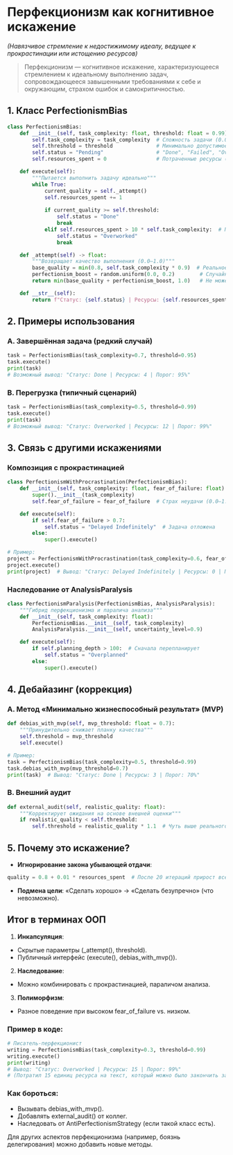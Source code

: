 # Перфекционизм как когнитивное искажение
*(Навязчивое стремление к недостижимому идеалу, ведущее к прокрастинации или истощению ресурсов)*

> Перфекционизм — когнитивное искажение, характеризующееся стремлением к идеальному выполнению задач, сопровождающееся завышенными требованиями к себе и окружающим, страхом ошибок и самокритичностью.

## 1. Класс PerfectionismBias

```Python
class PerfectionismBias:
    def __init__(self, task_complexity: float, threshold: float = 0.99):
        self.task_complexity = task_complexity  # Сложность задачи (0.0–1.0)
        self.threshold = threshold              # Минимально допустимое качество (например, 99%)
        self.status = "Pending"                 # "Done", "Failed", "Overworked"
        self.resources_spent = 0                # Потраченные ресурсы (время/усилия)

    def execute(self):
        """Пытается выполнить задачу идеально"""
        while True:
            current_quality = self._attempt()
            self.resources_spent += 1
            
            if current_quality >= self.threshold:
                self.status = "Done"
                break
            elif self.resources_spent > 10 * self.task_complexity:  # Превышение лимита
                self.status = "Overworked"
                break

    def _attempt(self) -> float:
        """Возвращает качество выполнения (0.0–1.0)"""
        base_quality = min(0.8, self.task_complexity * 0.9)  # Реальное качество без искажения
        perfectionism_boost = random.uniform(0.0, 0.2)        # Случайная "доработка"
        return min(base_quality + perfectionism_boost, 1.0)   # Не может превысить 100%

    def __str__(self):
        return f"Статус: {self.status} | Ресурсы: {self.resources_spent} | Порог: {self.threshold:.0%}"
```

## 2. Примеры использования

### A. Завершённая задача (редкий случай)

```Python
task = PerfectionismBias(task_complexity=0.7, threshold=0.95)
task.execute()
print(task)  
# Возможный вывод: "Статус: Done | Ресурсы: 4 | Порог: 95%"
```

### B. Перегрузка (типичный сценарий)

```Python
task = PerfectionismBias(task_complexity=0.5, threshold=0.99)
task.execute()
print(task)  
# Возможный вывод: "Статус: Overworked | Ресурсы: 12 | Порог: 99%"
```

## 3. Связь с другими искажениями

### Композиция с прокрастинацией

```Python
class PerfectionismWithProcrastination(PerfectionismBias):
    def __init__(self, task_complexity: float, fear_of_failure: float):
        super().__init__(task_complexity)
        self.fear_of_failure = fear_of_failure  # Страх неудачи (0.0–1.0)

    def execute(self):
        if self.fear_of_failure > 0.7:
            self.status = "Delayed Indefinitely"  # Задача отложена
        else:
            super().execute()

# Пример:
project = PerfectionismWithProcrastination(task_complexity=0.6, fear_of_failure=0.8)
project.execute()
print(project)  # Вывод: "Статус: Delayed Indefinitely | Ресурсы: 0 | Порог: 99%"
```

### Наследование от AnalysisParalysis

```Python
class PerfectionismParalysis(PerfectionismBias, AnalysisParalysis):
    """Гибрид перфекционизма и паралича анализа"""
    def __init__(self, task_complexity: float):
        PerfectionismBias.__init__(self, task_complexity)
        AnalysisParalysis.__init__(self, uncertainty_level=0.9)

    def execute(self):
        if self.planning_depth > 100:  # Сначала перепланирует
            self.status = "Overplanned"
        else:
            super().execute()
```

## 4. Дебайазинг (коррекция)

### A. Метод «Минимально жизнеспособный результат» (MVP)

```Python
def debias_with_mvp(self, mvp_threshold: float = 0.7):
    """Принудительно снижает планку качества"""
    self.threshold = mvp_threshold
    self.execute()

# Пример:
task = PerfectionismBias(task_complexity=0.5, threshold=0.99)
task.debias_with_mvp(mvp_threshold=0.7)
print(task)  # Вывод: "Статус: Done | Ресурсы: 3 | Порог: 70%"
```

### B. Внешний аудит

```Python
def external_audit(self, realistic_quality: float):
    """Корректирует ожидания на основе внешней оценки"""
    if realistic_quality < self.threshold:
        self.threshold = realistic_quality * 1.1  # Чуть выше реального
```

## 5. Почему это искажение?

- **Игнорирование закона убывающей отдачи**:
```Python
quality = 0.8 + 0.01 * resources_spent  # После 20 итераций прирост всего 0.2
```
- **Подмена цели**: «Сделать хорошо» → «Сделать безупречно» (что невозможно).

## Итог в терминах ООП

1. **Инкапсуляция**:
- Скрытые параметры (_attempt(), threshold).
- Публичный интерфейс (execute(), debias_with_mvp()).
2. **Наследование**:
- Можно комбинировать с прокрастинацией, параличом анализа.
3. **Полиморфизм**:
- Разное поведение при высоком fear_of_failure vs. низком.

### Пример в коде:

```Python
# Писатель-перфекционист
writing = PerfectionismBias(task_complexity=0.3, threshold=0.99)
writing.execute()
print(writing)  
# Вывод: "Статус: Overworked | Ресурсы: 15 | Порог: 99%"
# (Потратил 15 единиц ресурса на текст, который можно было закончить за 3)
```

### Как бороться:

- Вызывать debias_with_mvp().
- Добавлять external_audit() от коллег.
- Наследовать от AntiPerfectionismStrategy (если такой класс есть).

Для других аспектов перфекционизма (например, боязнь делегирования) можно добавить новые методы.
